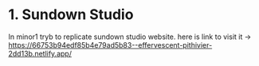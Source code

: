 # 1. Sundown Studio
  In minor1 tryb to replicate sundown studio website.
  here is link to visit it ->  https://66753b94edf85b4e79ad5b83--effervescent-pithivier-2dd13b.netlify.app/

